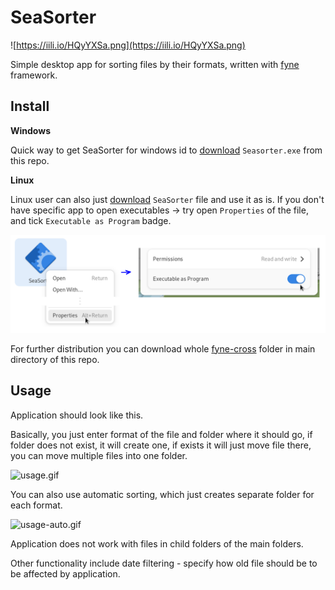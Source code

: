 # SeaSorter

![https://iili.io/HQyYXSa.png](https://iili.io/HQyYXSa.png)

Simple desktop app for sorting files by their formats, written with [fyne](https://iili.io/HQyYXSa.png) framework.

## Install

**Windows**

Quick way to get SeaSorter for windows id to [download](https://github.com/ustymhentosh/SeaSorter/blob/main/SeaSorter.exe) `Seasorter.exe` from this repo.

**Linux**

Linux user can also just [download](https://github.com/ustymhentosh/SeaSorter/blob/main/SeaSorter) `SeaSorter` file and use it as is. If you don't have specific app to open executables → try open `Properties` of the file, and tick `Executable as Program` badge.

![linux_4.png](https://github.com/ustymhentosh/SeaSorter/blob/main/images/linux_4.png)

For further distribution you can download whole [fyne-cross](https://github.com/ustymhentosh/SeaSorter/tree/main/main/fyne-cross) folder in main directory of this repo.

## Usage

Application should look like this.

Basically, you just enter format of the file and folder where it should go, if folder does not exist, it will create one, if exists it will just move file there, you can move multiple files into one folder.

![usage.gif](https://github.com/ustymhentosh/SeaSorter/blob/main/images/usage.gif)

You can also use automatic sorting, which just creates separate folder for each format.

![usage-auto.gif](https://github.com/ustymhentosh/SeaSorter/blob/main/images/usage-auto.gif)

Application does not work with files in child folders of the main folders.

Other functionality include date filtering - specify how old file should be to be affected by application.
